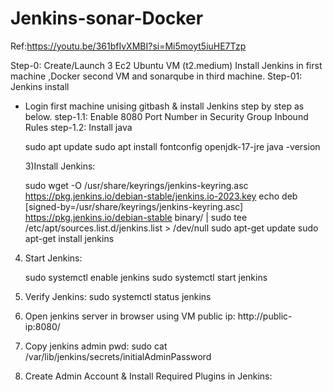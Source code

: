 # Jenkins-sonar-Docker
Ref:https://youtu.be/361bfIvXMBI?si=Mi5moyt5iuHE7Tzp

Step-0: Create/Launch 3 Ec2 Ubuntu VM (t2.medium) 
Install Jenkins in first machine ,Docker second VM and sonarqube in third machine.
Step-01: Jenkins install
- Login first machine unising gitbash & install Jenkins step by step as below.
  step-1.1: Enable 8080 Port Number in Security Group Inbound Rules
  step-1.2: Install java
  
     sudo apt update
     sudo apt install fontconfig openjdk-17-jre
     java -version
  
  3)Install Jenkins:
  
   sudo wget -O /usr/share/keyrings/jenkins-keyring.asc \
    https://pkg.jenkins.io/debian-stable/jenkins.io-2023.key
   echo deb [signed-by=/usr/share/keyrings/jenkins-keyring.asc] \
    https://pkg.jenkins.io/debian-stable binary/ | sudo tee \
    /etc/apt/sources.list.d/jenkins.list > /dev/null
    sudo apt-get update
    sudo apt-get install jenkins
  
4) Start Jenkins:
  
   sudo systemctl enable jenkins
   sudo systemctl start jenkins
5) Verify Jenkins:
   sudo systemctl status jenkins
6) Open jenkins server in browser using VM public ip:
   http://public-ip:8080/
7) Copy jenkins admin pwd:
   sudo cat /var/lib/jenkins/secrets/initialAdminPassword
8) Create Admin Account & Install Required Plugins in Jenkins:

    



   
